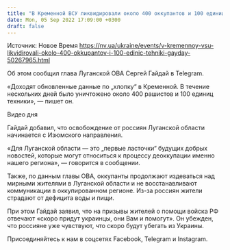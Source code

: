 ```yaml
---
title: "В Кременной ВСУ ликвидировали около 400 оккупантов и 100 единиц техники — Гайдай"
date: Mon, 05 Sep 2022 17:09:00 +0300
draft: false
---
```

Источник: Новое Время https://nv.ua/ukraine/events/v-kremennoy-vsu-likvidirovali-okolo-400-okkupantov-i-100-edinic-tehniki-gayday-50267965.html


Об этом сообщил глава Луганской ОВА Сергей Гайдай в Telegram.

«Доходят обновленные данные по „хлопку“ в Кременной. В течение нескольких дней было уничтожено около 400 рашистов и 100 единиц техники», — пишет он.

 Видео дня   

Гайдай добавил, что освобождение от россиян Луганской области начинается с Изюмского направления. 

«Для Луганской области — это „первые ласточки“ будущих добрых новостей, которые могут относиться к процессу деоккупации именно нашего региона», — говорится в сообщении.

Также, по данным главы ОВА, оккупанты продолжают издеваться над мирными жителями в Луганской области и не восстанавливают коммуникации в оккупированном регионе. Из-за россиян жители страдают от дефицита воды и пищи. 

При этом Гайдай заявил, что на призывы жителей о помощи войска РФ отвечают «скоро придут украинцы, они Вам и помогут». Он убежден, что россияне уже чувствуют, что скоро будут убегать из Украины. 

Присоединяйтесь к нам в соцсетях Facebook, Telegram и Instagram.
